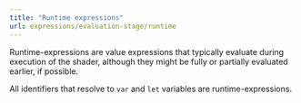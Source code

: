 ```yaml
---
title: "Runtime expressions"
url: expressions/evaluation-stage/runtime
---
```


Runtime-expressions are value expressions that typically evaluate during execution of
the shader, although they might be fully or partially evaluated earlier, if possible.

All identifiers that resolve to `var` and `let` variables are runtime-expressions.

